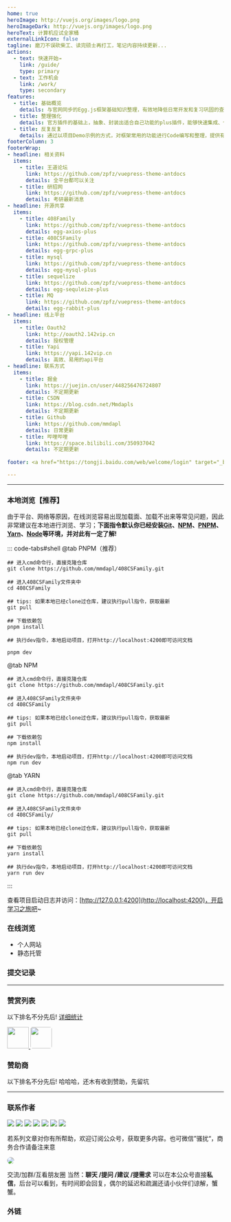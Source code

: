 ```yaml
---
home: true
heroImage: http://vuejs.org/images/logo.png
heroImageDark: http://vuejs.org/images/logo.png
heroText: 计算机应试全家桶
externalLinkIcon: false 
tagline: 磨刀不误砍柴工、读完硕士再打工，笔记内容持续更新...
actions:
  - text: 快速开始→
    link: /guide/
    type: primary
  - text: 工作机会
    link: /work/
    type: secondary
features:
  - title: 基础概览
    details: 与官网同步的Egg.js框架基础知识整理，有效地降低日常开发和复习巩固的查询、学习时间。
  - title: 整理强化
    details: 官方插件的基础上，抽象、封装出适合自己功能的plus插件，能够快速集成、使用在新的项目中。
  - title: 反复反复
    details: 通过以项目Demo示例的方式，对框架常用的功能进行Code编写和整理，提供有效且易用的代码封装。
footerColumn: 3
footerWrap:
- headline: 相关资料
  items:
    - title: 王道论坛
      link: https://github.com/zpfz/vuepress-theme-antdocs
      details: 全平台都可以关注
    - title: 研招网
      link: https://github.com/zpfz/vuepress-theme-antdocs
      details: 考研最新消息
- headline: 开源共享
  items:
    - title: 408Family
      link: https://github.com/zpfz/vuepress-theme-antdocs
      details: egg-axios-plus
    - title: 408CSFamily
      link: https://github.com/zpfz/vuepress-theme-antdocs
      details: egg-grpc-plus
    - title: mysql
      link: https://github.com/zpfz/vuepress-theme-antdocs
      details: egg-mysql-plus
    - title: sequelize
      link: https://github.com/zpfz/vuepress-theme-antdocs
      details: egg-sequleize-plus
    - title: MQ
      link: https://github.com/zpfz/vuepress-theme-antdocs
      details: egg-rabbit-plus
- headline: 线上平台
  items:
    - title: Oauth2
      link: http://oauth2.142vip.cn
      details: 授权管理
    - title: Yapi
      link: https://yapi.142vip.cn
      details: 高效、易用的api平台
- headline: 联系方式
  items:
    - title: 掘金
      link: https://juejin.cn/user/448256476724807
      details: 不定期更新
    - title: CSDN
      link: https://blog.csdn.net/Mmdapls
      details: 不定期更新
    - title: Github
      link: https://github.com/mmdapl
      details: 日常更新
    - title: 哔哩哔哩
      link: https://space.bilibili.com/350937042
      details: 不定期更新
  
footer: <a href="https://tongji.baidu.com/web/welcome/login" target="_blank">百度统计</a>  Copyrights © 2015-2021 妍荣姑娘网络工作室 | <a href="https://github.com/mmdapl" target="_blank">储凡</a> 

---
```


---

### 本地浏览【推荐】

由于平台、网络等原因，在线浏览容易出现加载面、加载不出来等常见问题，因此非常建议在本地进行浏览、学习；**下面指令默认你已经安装[Git](https://git-scm.com/download)、[NPM](https://www.npmjs.com/)、[PNPM](https://www.pnpm.cn/)、[Yarn](https://yarn.bootcss.com/)、[Node](http://nodejs.cn)等环境，并对此有一定了解!**

::: code-tabs#shell
@tab PNPM（推荐）

```bash:no-line-numbers
## 进入cmd命令行，直接克隆仓库
git clone https://github.com/mmdapl/408CSFamily.git

## 进入408CSFamily文件夹中
cd 408CSFamily

## tips: 如果本地已经clone过仓库，建议执行pull指令，获取最新
git pull

## 下载依赖包
pnpm install

## 执行dev指令，本地启动项目，打开http://localhost:4200即可访问文档

pnpm dev

```

@tab NPM

```bash:no-line-numbers
## 进入cmd命令行，直接克隆仓库
git clone https://github.com/mmdapl/408CSFamily.git

## 进入408CSFamily文件夹中
cd 408CSFamily

## tips: 如果本地已经clone过仓库，建议执行pull指令，获取最新
git pull

## 下载依赖包
npm install

## 执行dev指令，本地启动项目，打开http://localhost:4200即可访问文档
npm run dev

```

@tab YARN

```bash:no-line-numbers
## 进入cmd命令行，直接克隆仓库
git clone https://github.com/mmdapl/408CSFamily.git

## 进入408CSFamily文件夹中
cd 408CSFamily/

## tips: 如果本地已经clone过仓库，建议执行pull指令，获取最新
git pull

## 下载依赖包
yarn install

## 执行dev指令，本地启动项目，打开http://localhost:4200即可访问文档
yarn run dev

```
:::

查看项目启动日志并访问：[http://127.0.0.1:4200](http://localhost:4200)，开启学习之旅吧~


### 在线浏览

- 个人网站
- 静态托管


### 提交记录


---


### 赞赏列表


以下排名不分先后! [详细统计]()


<div>
  <a href="https://github.com/ChiefPing" target="_blank">
    <img src="https://avatars2.githubusercontent.com/u/34122068?s=460&v=4" width="50px" style="brder-radius:5px;"/>
  </a> 
  <a name="gzh"></a>
   <a href="https://github.com/xiaoliuxin" target="_blank">
    <img src="https://avatars2.githubusercontent.com/u/60652527?s=460&v=4"  style="border-radius:5px;"  width="50px"/>
  </a>
</div>



### 赞助商

以下排名不分先后!  哈哈哈，还木有收到赞助，先留坑



---
### 联系作者

<div class="open-info-div">
<!-- <a href="#gzh" target="self_blank"><img src="https://img.shields.io/badge/WeChat-公众号-5wd.svg"></a> 
<a href="#wechat" target="_blank"><img src="https://img.shields.io/badge/WeChat-微信-yellow.svg"></a>  -->
<a href="https://space.bilibili.com/350937042" target="_blank"><img src="https://img.shields.io/badge/Bilibili-B站-green.svg"></a> 
<a href="https://142vip.cn" target="_blank"><img src="https://img.shields.io/badge/142vip-网站-orange.svg"></a>
<a href="https://blog.142vip.cn" target="_blank"><img src="https://img.shields.io/badge/blog-博客-blue.svg"></a>
<a href="https://github.com/mmdapl" target="_blank"><img src="https://img.shields.io/badge/Github-Github-9ac.svg"></a>
<a href="https://gitee.com/mmdapl" target="_blank"><img src="https://img.shields.io/badge/Gitee-码云-4ed.svg"></a>
<a href="https://blog.csdn.net/Mmdapl" target="_blank"><img src="https://img.shields.io/badge/csdn-CSDN-8ea.svg"></a>
<a href="https://juejin.im/user/448256476724807" target="_blank"><img src="https://img.shields.io/badge/JueJin-掘金-75c.svg"></a>
</div>

若系列文章对你有所帮助，欢迎订阅公众号，获取更多内容。也可微信”骚扰“，商务合作请备注来意

<!-- <div align="left">
<img src="https://cdn.jsdelivr.net/gh/lir0115/images@main/qr_code/wechat_code.jpg" width="300" height="300"  style="border-radius:5px;"/>
</div> -->


<a name="gzh"></a>


<p>
  <img src="https://cdn.jsdelivr.net/gh/lir0115/images@main/qr_code/gongzhonghao.jpg"  style="border-radius:10px;">
</p>

交流/加群/互看朋友圈
当然：**聊天 /提问 /建议 /提需求** 可以在本公众号直接**私信**，后台可以看到，有时间即会回复，偶尔的延迟和疏漏还请小伙伴们谅解，蟹蟹。




### 外链


